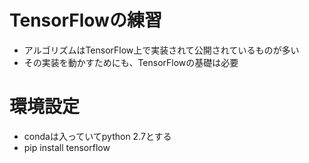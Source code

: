 # TensorFlowの練習
* アルゴリズムはTensorFlow上で実装されて公開されているものが多い
* その実装を動かすためにも、TensorFlowの基礎は必要

# 環境設定

* condaは入っていてpython 2.7とする
* pip install tensorflow